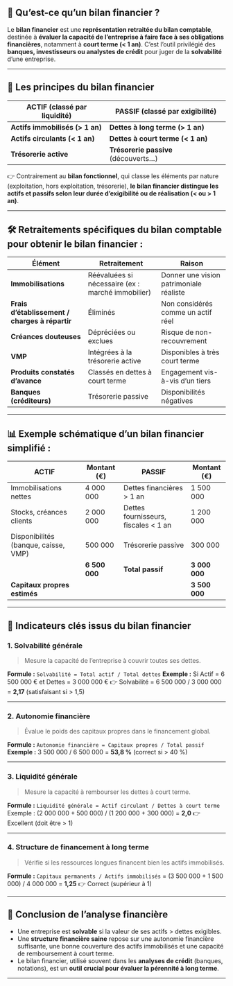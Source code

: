 ## 🧾 Qu’est-ce qu’un bilan financier ?

Le **bilan financier** est une **représentation retraitée du bilan comptable**, destinée à **évaluer la capacité de l’entreprise à faire face à ses obligations financières**, notamment à **court terme (< 1 an)**. C’est l’outil privilégié des **banques, investisseurs ou analystes de crédit** pour juger de la **solvabilité** d’une entreprise.

---

## 🔁 Les principes du bilan financier

| ACTIF (classé par liquidité)    | PASSIF (classé par exigibilité)      |
| ------------------------------- | ------------------------------------ |
| **Actifs immobilisés (> 1 an)** | **Dettes à long terme (> 1 an)**     |
| **Actifs circulants (< 1 an)**  | **Dettes à court terme (< 1 an)**    |
| **Trésorerie active**           | **Trésorerie passive** (découverts…) |

👉 Contrairement au **bilan fonctionnel**, qui classe les éléments par nature (exploitation, hors exploitation, trésorerie), **le bilan financier distingue les actifs et passifs selon leur durée d’exigibilité ou de réalisation (< ou > 1 an)**.

---

## 🛠 Retraitements spécifiques du bilan comptable pour obtenir le bilan financier :

| Élément                                        | Retraitement                                      | Raison                                  |
| ---------------------------------------------- | ------------------------------------------------- | --------------------------------------- |
| **Immobilisations**                            | Réévaluées si nécessaire (ex : marché immobilier) | Donner une vision patrimoniale réaliste |
| **Frais d’établissement / charges à répartir** | Éliminés                                          | Non considérés comme un actif réel      |
| **Créances douteuses**                         | Dépréciées ou exclues                             | Risque de non-recouvrement              |
| **VMP**                                        | Intégrées à la trésorerie active                  | Disponibles à très court terme          |
| **Produits constatés d’avance**                | Classés en dettes à court terme                   | Engagement vis-à-vis d’un tiers         |
| **Banques (créditeurs)**                       | Trésorerie passive                                | Disponibilités négatives                |

---

## 📊 Exemple schématique d’un bilan financier simplifié :

| **ACTIF**                            | Montant (€)   | **PASSIF**                           | Montant (€)   |
| ------------------------------------ | ------------- | ------------------------------------ | ------------- |
| Immobilisations nettes               | 4 000 000     | Dettes financières > 1 an            | 1 500 000     |
| Stocks, créances clients             | 2 000 000     | Dettes fournisseurs, fiscales < 1 an | 1 200 000     |
| Disponibilités (banque, caisse, VMP) | 500 000       | Trésorerie passive                   | 300 000       |
|                                      | **6 500 000** | **Total passif**                     | **3 000 000** |
| **Capitaux propres estimés**         |               |                                      | **3 500 000** |

---

## 📌 Indicateurs clés issus du bilan financier

### 1. **Solvabilité générale**

> Mesure la capacité de l’entreprise à couvrir toutes ses dettes.

**Formule :**
`Solvabilité = Total actif / Total dettes`
**Exemple :**
Si Actif = 6 500 000 € et Dettes = 3 000 000 €
👉 Solvabilité = 6 500 000 / 3 000 000 = **2,17** (satisfaisant si > 1,5)

---

### 2. **Autonomie financière**

> Évalue le poids des capitaux propres dans le financement global.

**Formule :**
`Autonomie financière = Capitaux propres / Total passif`
**Exemple :**
3 500 000 / 6 500 000 = **53,8 %** (correct si > 40 %)

---

### 3. **Liquidité générale**

> Mesure la capacité à rembourser les dettes à court terme.

**Formule :**
`Liquidité générale = Actif circulant / Dettes à court terme`
Exemple :
(2 000 000 + 500 000) / (1 200 000 + 300 000) = **2,0**
👉 Excellent (doit être > 1)

---

### 4. **Structure de financement à long terme**

> Vérifie si les ressources longues financent bien les actifs immobilisés.

**Formule :**
`Capitaux permanents / Actifs immobilisés`
\= (3 500 000 + 1 500 000) / 4 000 000 = **1,25**
👉 Correct (supérieur à 1)

---

## 📌 Conclusion de l’analyse financière

* Une entreprise est **solvable** si la valeur de ses actifs > dettes exigibles.
* Une **structure financière saine** repose sur une autonomie financière suffisante, une bonne couverture des actifs immobilisés et une capacité de remboursement à court terme.
* Le bilan financier, utilisé souvent dans les **analyses de crédit** (banques, notations), est un **outil crucial pour évaluer la pérennité à long terme**.

---

